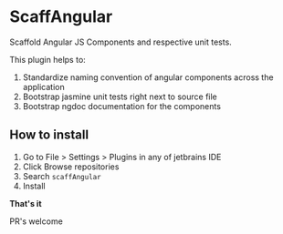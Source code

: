 ScaffAngular
=============
Scaffold Angular JS Components and respective unit tests.

This plugin helps to:
    
1. Standardize naming convention of angular components across the application
2. Bootstrap jasmine unit tests right next to source file
3. Bootstrap ngdoc documentation for the components
    
How to install
--------

1. Go to File > Settings > Plugins in any of jetbrains IDE
2. Click Browse repositories 
3. Search `scaffAngular`
4. Install

<b>That's it</b>

PR's welcome

